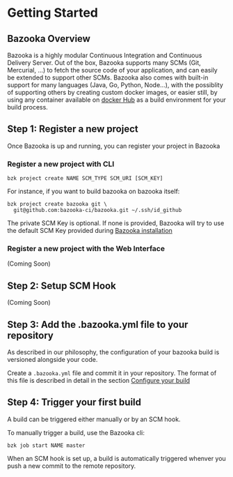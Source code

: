 # Getting Started

## Bazooka Overview

Bazooka is a highly modular Continuous Integration and Continuous Delivery Server.
Out of the box, Bazooka supports many SCMs (Git, Mercurial, ...) to fetch the source code of your application, and can easily be extended to support other SCMs.
Bazooka also comes with built-in support for many languages (Java, Go, Python, Node...), with the possiblity of supporting others by creating custom docker images, or easier still, by using any container available on [docker Hub](https://hub.docker.com/) as a build environment for your build process.

## Step 1: Register a new project

Once Bazooka is up and running, you can register your project in Bazooka

### Register a new project with CLI
```
bzk project create NAME SCM_TYPE SCM_URI [SCM_KEY]
```

For instance, if you want to build bazooka on bazooka itself:
```
bzk project create bazooka git \
  git@github.com:bazooka-ci/bazooka.git ~/.ssh/id_github
```

The private SCM Key is optional. If none is provided, Bazooka will try to use the default SCM Key provided during [Bazooka installation](/home/installation)

### Register a new project with the Web Interface

(Coming Soon)

## Step 2: Setup SCM Hook

(Coming Soon)

## Step 3: Add the .bazooka.yml file to your repository

As described in our philosophy, the configuration of your bazooka build is versioned alongside your code.

Create a `.bazooka.yml` file and commit it in your repository.
The format of this file is described in detail in the section [Configure your build](/home/build_configuration)

## Step 4: Trigger your first build

A build can be triggered either manually or by an SCM hook.

To manually trigger a build, use the Bazooka cli:

```
bzk job start NAME master
```

When an SCM hook is set up, a build is automatically triggered whenver you push a new commit to the remote repository.
